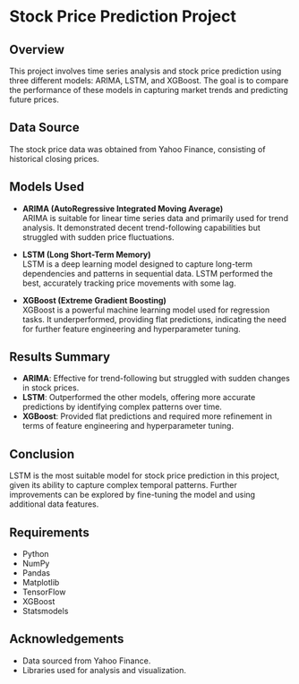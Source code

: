 # Stock Price Prediction Project 
 
## Overview
This project involves time series analysis and stock price prediction using three different models: ARIMA, LSTM, and XGBoost. The goal is to compare the performance of these models in capturing market trends and predicting future prices.

## Data Source
The stock price data was obtained from Yahoo Finance, consisting of historical closing prices.

## Models Used

- **ARIMA (AutoRegressive Integrated Moving Average)**  
  ARIMA is suitable for linear time series data and primarily used for trend analysis. It demonstrated decent trend-following capabilities but struggled with sudden price fluctuations.

- **LSTM (Long Short-Term Memory)**  
  LSTM is a deep learning model designed to capture long-term dependencies and patterns in sequential data. LSTM performed the best, accurately tracking price movements with some lag.

- **XGBoost (Extreme Gradient Boosting)**  
  XGBoost is a powerful machine learning model used for regression tasks. It underperformed, providing flat predictions, indicating the need for further feature engineering and hyperparameter tuning.

## Results Summary
- **ARIMA**: Effective for trend-following but struggled with sudden changes in stock prices.
- **LSTM**: Outperformed the other models, offering more accurate predictions by identifying complex patterns over time.
- **XGBoost**: Provided flat predictions and required more refinement in terms of feature engineering and hyperparameter tuning.

## Conclusion
LSTM is the most suitable model for stock price prediction in this project, given its ability to capture complex temporal patterns. Further improvements can be explored by fine-tuning the model and using additional data features.

## Requirements
- Python
- NumPy
- Pandas
- Matplotlib
- TensorFlow
- XGBoost
- Statsmodels

## Acknowledgements
- Data sourced from Yahoo Finance.
- Libraries used for analysis and visualization.
